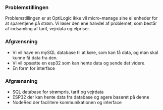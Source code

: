 ### Problemstillingen
Problemstillingen er at OptiLogic ikke vil micro-manage sine el enheder for at spare/tjene på strøm. Vi løser den ene halvdel af problemet, som består af indsamling af tarif, vejrdata og elpriser. 

### Afgrænsning
- Vi vil have en mySQL database til at køre, som kan få data, og man skal kunne få data fra den.
- Vi vil opsætte en esp32 som kan hente data og sende det videre.
- En form for interface

### Afgrænsning

- SQL database for strømpris, tarif og vejrdata
- ESP32 der kan hente data fra database og agere baseret på denne
- NodeRed der facilitere kommunikationen og interface

